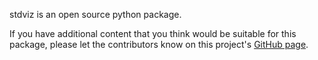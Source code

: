 stdviz is an open source python package.

If you have additional content that you think would be suitable for this package, please let the contributors know on this project's [GitHub page](https://github.com/andrewtavis/stdviz).
